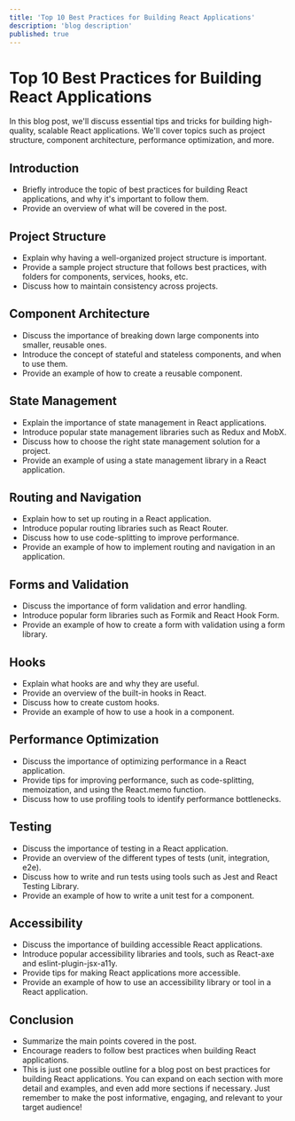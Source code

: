 ```yaml
---
title: 'Top 10 Best Practices for Building React Applications'
description: 'blog description'
published: true
---
```


# Top 10 Best Practices for Building React Applications
In this blog post, we'll discuss essential tips and tricks for building high-quality, scalable React applications. We'll cover topics such as project structure, component architecture, performance optimization, and more.

## Introduction
- Briefly introduce the topic of best practices for building React applications, and why it's important to follow them.
- Provide an overview of what will be covered in the post.
## Project Structure
- Explain why having a well-organized project structure is important.
- Provide a sample project structure that follows best practices, with folders for components, services, hooks, etc.
- Discuss how to maintain consistency across projects.
## Component Architecture
- Discuss the importance of breaking down large components into smaller, reusable ones.
- Introduce the concept of stateful and stateless components, and when to use them.
- Provide an example of how to create a reusable component.
## State Management
- Explain the importance of state management in React applications.
- Introduce popular state management libraries such as Redux and MobX.
- Discuss how to choose the right state management solution for a project.
- Provide an example of using a state management library in a React application.
## Routing and Navigation
- Explain how to set up routing in a React application.
- Introduce popular routing libraries such as React Router.
- Discuss how to use code-splitting to improve performance.
- Provide an example of how to implement routing and navigation in an application.
## Forms and Validation
- Discuss the importance of form validation and error handling.
- Introduce popular form libraries such as Formik and React Hook Form.
- Provide an example of how to create a form with validation using a form library.
## Hooks
- Explain what hooks are and why they are useful.
- Provide an overview of the built-in hooks in React.
- Discuss how to create custom hooks.
- Provide an example of how to use a hook in a component.
## Performance Optimization
- Discuss the importance of optimizing performance in a React application.
- Provide tips for improving performance, such as code-splitting, memoization, and using the React.memo function.
- Discuss how to use profiling tools to identify performance bottlenecks.
## Testing
- Discuss the importance of testing in a React application.
- Provide an overview of the different types of tests (unit, integration, e2e).
- Discuss how to write and run tests using tools such as Jest and React Testing Library.
- Provide an example of how to write a unit test for a component.
## Accessibility
- Discuss the importance of building accessible React applications.
- Introduce popular accessibility libraries and tools, such as React-axe and eslint-plugin-jsx-a11y.
- Provide tips for making React applications more accessible.
- Provide an example of how to use an accessibility library or tool in a React application.
## Conclusion
- Summarize the main points covered in the post.
- Encourage readers to follow best practices when building React applications.
- This is just one possible outline for a blog post on best practices for building React applications. You can expand on each section with more detail and examples, and even add more sections if necessary. Just remember to make the post informative, engaging, and relevant to your target audience!




